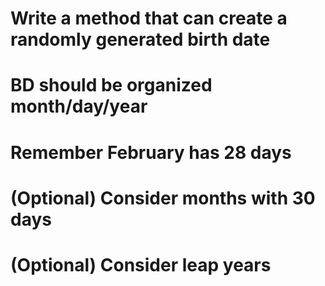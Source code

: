 # Write a method that can create a randomly generated birth date
# BD should be organized month/day/year
# Remember February has 28 days
# (Optional) Consider months with 30 days
# (Optional) Consider leap years